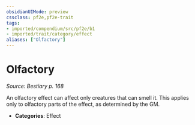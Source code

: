 ```yaml
---
obsidianUIMode: preview
cssclass: pf2e,pf2e-trait
tags:
- imported/compendium/src/pf2e/b1
- imported/trait/category/effect
aliases: ["Olfactory"]
---
```

# Olfactory  
*Source: Bestiary p. 168*  

An olfactory effect can affect only creatures that can smell it. This applies only to olfactory parts of the effect, as determined by the GM.

- **Categories**: Effect